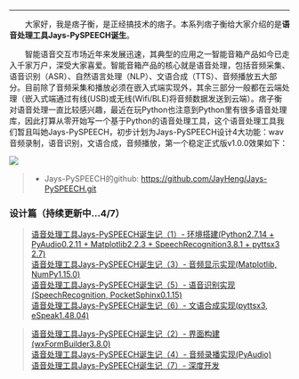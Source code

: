 ----

　　大家好，我是痞子衡，是正经搞技术的痞子。本系列痞子衡给大家介绍的是**语音处理工具Jays-PySPEECH诞生**。  

　　智能语音交互市场近年来发展迅速，其典型的应用之一智能音箱产品如今已走入千家万户，深受大家喜爱。智能音箱产品的核心就是语音处理，包括音频采集、语音识别（ASR）、自然语言处理（NLP）、文语合成（TTS）、音频播放五大部分。目前除了音频采集和播放必须在嵌入式端实现外，其余三部分一般都在云端处理（嵌入式端通过有线(USB)或无线(Wifi/BLE)将音频数据发送到云端）。痞子衡对语音处理一直比较感兴趣，最近在玩Python也注意到Python里有很多语音处理库，因此打算从零开始写一个基于Python的语音处理工具，这个语音处理工具我们暂且叫她Jays-PySPEECH，初步计划为Jays-PySPEECH设计4大功能：wav音频录制，语音识别，文语合成，音频播放，第一个稳定正式版v1.0.0效果如下：  

<img src="http://henjay724.com/image/cnblogs/JaysPySPEECH_v1.0.0_overview.PNG" style="zoom:100%" />

> * Jays-PySPEECH的github: https://github.com/JayHeng/Jays-PySPEECH.git  

### 设计篇（持续更新中...4/7）
> [语音处理工具Jays-PySPEECH诞生记（1）- 环境搭建(Python2.7.14 + PyAudio0.2.11 + Matplotlib2.2.3 + SpeechRecognition3.8.1 + pyttsx3 2.7)](https://www.cnblogs.com/henjay724/p/9542690.html)  
> [语音处理工具Jays-PySPEECH诞生记（3）- 音频显示实现(Matplotlib, NumPy1.15.0)](https://www.cnblogs.com/henjay724/p/9644637.html)  
> [语音处理工具Jays-PySPEECH诞生记（5）- 语音识别实现(SpeechRecognition, PocketSphinx0.1.15)](https://www.cnblogs.com/henjay724/p/9576670.html)  
> [语音处理工具Jays-PySPEECH诞生记（6）- 文语合成实现(pyttsx3, eSpeak1.48.04)](https://www.cnblogs.com/henjay724/p/9590032.html)  

> [语音处理工具Jays-PySPEECH诞生记（2）- 界面构建(wxFormBuilder3.8.0)]()  
> [语音处理工具Jays-PySPEECH诞生记（4）- 音频录播实现(PyAudio)]()  
> [语音处理工具Jays-PySPEECH诞生记（7）- 深度开发]()  
